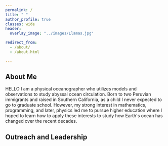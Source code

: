 ```yaml
---
permalink: /
title: " "
author_profile: true
classes: wide
header:
  overlay_image: "../images/Llamas.jpg"

redirect_from: 
  - /about/
  - /about.html

---
```

## About Me
HELLO I am a physical oceanographer who utilizes models and observations to study abyssal ocean circulation. Born to two Peruvian immigrants and raised in Southern California, as a child I never expected to go to graduate school. However, my strong interest in mathematics, programming, and later, physics led me to pursue higher education where I hoped to learn how to apply these interests to study how Earth's ocean has changed over the recent decades. 

## Outreach and Leadership
